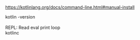 https://kotlinlang.org/docs/command-line.html#manual-install</br>

kotlin -version</BR>
</BR>
REPL: Read eval print loop</BR>
kotlinc</BR>
